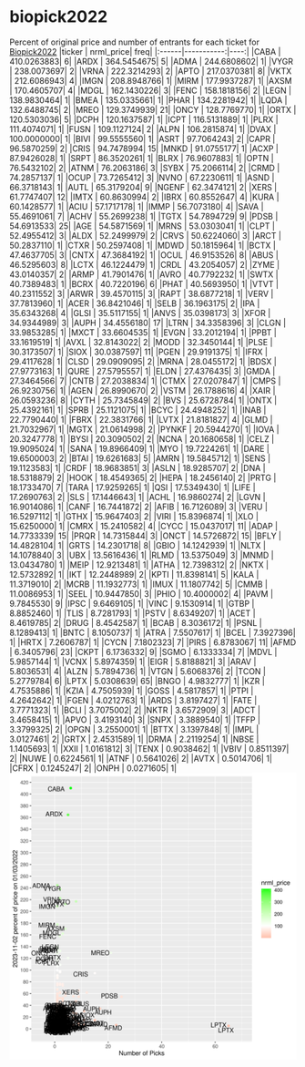 # biopick2022
Percent of original price and number of entrants for each ticket for [Biopick2022](https://twitter.com/hashtag/Biopick2022)
|ticker |  nrml_price| freq|
|:------|-----------:|----:|
|CABA   | 410.0263883|    6|
|ARDX   | 364.5454675|    5|
|ADMA   | 244.6808602|    1|
|VYGR   | 238.0073697|    2|
|VRNA   | 222.3214293|    2|
|APTO   | 217.0370381|    8|
|VKTX   | 212.6086943|    4|
|IMGN   | 208.8948766|    1|
|MIRM   | 177.9937287|    1|
|AXSM   | 170.4605707|    4|
|MDGL   | 162.1430226|    3|
|FENC   | 158.1818156|    2|
|LEGN   | 138.9830464|    1|
|BMEA   | 135.0335661|    1|
|PHAR   | 134.2281942|    1|
|LQDA   | 132.6488745|    2|
|MREO   | 129.3749939|   21|
|ONCY   | 128.7769770|    1|
|ORTX   | 120.5303036|    5|
|DCPH   | 120.1637587|    1|
|ICPT   | 116.5131889|    1|
|PLRX   | 111.4074071|    1|
|FUSN   | 109.1127124|    2|
|ALPN   | 106.2815874|    1|
|DVAX   | 100.0000000|    1|
|BIVI   |  99.5555560|    1|
|ASRT   |  97.7064243|    2|
|CAPR   |  96.5870259|    2|
|CRIS   |  94.7478994|   15|
|MNKD   |  91.0755177|    1|
|ACXP   |  87.9426028|    1|
|SRPT   |  86.3520261|    1|
|BLRX   |  76.9607883|    1|
|OPTN   |  76.5432102|    2|
|ATNM   |  76.2063186|    3|
|SYBX   |  75.2066114|    2|
|CRMD   |  74.2857137|    1|
|OCUP   |  73.7265412|    3|
|NVNO   |  67.2230611|    1|
|ASND   |  66.3718143|    1|
|AUTL   |  65.3179204|    9|
|NGENF  |  62.3474121|    2|
|XERS   |  61.7747407|   12|
|IMTX   |  60.8630994|    2|
|IBRX   |  60.8552647|    4|
|KURA   |  60.1428577|    1|
|ACIU   |  57.1717178|    1|
|IMMP   |  56.7073180|    4|
|SAVA   |  55.4691061|    7|
|ACHV   |  55.2699238|    1|
|TGTX   |  54.7894729|    9|
|PDSB   |  54.6913533|   25|
|AGE    |  54.5871569|    1|
|MRNS   |  53.0303041|    1|
|CLPT   |  52.4955412|    3|
|ALDX   |  52.2499979|    2|
|CRVS   |  50.6224060|    3|
|ARCT   |  50.2837110|    1|
|CTXR   |  50.2597408|    1|
|MDWD   |  50.1815964|    1|
|BCTX   |  47.4637705|    3|
|CNTX   |  47.3684192|    1|
|OCUL   |  46.9153526|    8|
|ABUS   |  46.5295603|    8|
|LCTX   |  46.1224479|    1|
|CRDL   |  43.2054057|    2|
|ZYME   |  43.0140357|    2|
|ARMP   |  41.7901476|    1|
|AVRO   |  40.7792232|    1|
|SWTX   |  40.7389483|    1|
|BCRX   |  40.7220196|    6|
|PHAT   |  40.5693950|    1|
|VTVT   |  40.2311552|    3|
|ARWR   |  39.4570115|    3|
|RAPT   |  38.6877218|    1|
|VERV   |  37.7813960|    1|
|ACER   |  36.8421046|    1|
|SELB   |  36.1963175|    2|
|IPA    |  35.6343268|    4|
|GLSI   |  35.5117155|    1|
|ANVS   |  35.0398173|    3|
|XFOR   |  34.9344989|    3|
|AUPH   |  34.4556180|   17|
|LTRN   |  34.3358396|    3|
|CLGN   |  33.9853285|    1|
|MXCT   |  33.6604535|    1|
|EVGN   |  33.2012194|    1|
|PPBT   |  33.1619519|    1|
|AVXL   |  32.8143022|    2|
|MODD   |  32.3450144|    1|
|PLSE   |  30.3173507|    1|
|SIOX   |  30.0387597|   11|
|PGEN   |  29.9191375|    1|
|IFRX   |  29.4117628|    1|
|CLSD   |  29.0909095|    2|
|MRNA   |  28.0455172|    1|
|BDSX   |  27.9773163|    1|
|QURE   |  27.5795557|    1|
|ELDN   |  27.4376435|    3|
|GMDA   |  27.3464566|    7|
|CNTB   |  27.2038834|    1|
|CTMX   |  27.0207847|    1|
|CMPS   |  26.9230756|    1|
|AGEN   |  26.8990670|    2|
|VSTM   |  26.1788616|    4|
|XAIR   |  26.0593236|    8|
|CYTH   |  25.7345849|    2|
|BVS    |  25.6728784|    1|
|ONTX   |  25.4392161|    1|
|SPRB   |  25.1121075|    1|
|BCYC   |  24.4948252|    1|
|INAB   |  22.7790440|    1|
|FBRX   |  22.3831766|    1|
|LVTX   |  21.8181827|    4|
|GLMD   |  21.7032967|    1|
|MGTX   |  21.0614998|    2|
|PYNKF  |  20.5944270|    1|
|IOVA   |  20.3247778|    1|
|BYSI   |  20.3090502|    2|
|NCNA   |  20.1680658|    1|
|CELZ   |  19.9095024|    1|
|SANA   |  19.8966409|    1|
|MYO    |  19.7224261|    1|
|DARE   |  19.6500003|    2|
|BTAI   |  19.6261683|    5|
|AMRN   |  19.5845712|    1|
|SENS   |  19.1123583|    1|
|CRDF   |  18.9683851|    3|
|ASLN   |  18.9285707|    2|
|DNA    |  18.5318879|    2|
|HOOK   |  18.4549365|    2|
|HEPA   |  18.2456140|    2|
|PRTG   |  18.1733470|    7|
|TARA   |  17.9259265|    1|
|QSI    |  17.5349430|    1|
|LIFE   |  17.2690763|    2|
|SLS    |  17.1446643|    1|
|ACHL   |  16.9860274|    2|
|LGVN   |  16.9014086|    1|
|CANF   |  16.7441872|    2|
|AFIB   |  16.7126089|    3|
|VERU   |  16.5297112|    1|
|GTHX   |  15.9647403|    2|
|VIRI   |  15.8396874|    1|
|XLO    |  15.6250000|    1|
|CMRX   |  15.2410582|    4|
|CYCC   |  15.0437017|   11|
|ADAP   |  14.7733339|   15|
|PRQR   |  14.7315844|    3|
|ONCT   |  14.5726872|   15|
|BFLY   |  14.4828104|    1|
|GRTS   |  14.2301718|    8|
|GBIO   |  14.1242939|    1|
|NLTX   |  14.1078840|    3|
|UBX    |  13.5616436|    1|
|RLMD   |  13.5375049|    3|
|MNMD   |  13.0434780|    1|
|MEIP   |  12.9213481|    1|
|ATHA   |  12.7398312|    2|
|NKTX   |  12.5732892|    1|
|IKT    |  12.2448989|    2|
|KPTI   |  11.8398141|    5|
|KALA   |  11.3719010|    2|
|MCRB   |  11.1932773|    1|
|IMUX   |  11.1807742|    5|
|CMMB   |  11.0086953|    1|
|SEEL   |  10.9447850|    3|
|PHIO   |  10.4000002|    4|
|PAVM   |   9.7845530|    9|
|IPSC   |   9.6469105|    1|
|VINC   |   9.1530914|    1|
|GTBP   |   8.8852460|    1|
|TLIS   |   8.7281793|    1|
|PSTV   |   8.6349207|    1|
|ACET   |   8.4619785|    2|
|DRUG   |   8.4542587|    1|
|BCAB   |   8.3036172|    1|
|PSNL   |   8.1289413|    1|
|BNTC   |   8.1050737|    1|
|ATRA   |   7.5507617|    1|
|BCEL   |   7.3927396|    1|
|HRTX   |   7.2606787|    1|
|CYCN   |   7.1802323|    7|
|PIRS   |   6.8783067|   11|
|AFMD   |   6.3405796|   23|
|CKPT   |   6.1736332|    9|
|SGMO   |   6.1333334|    7|
|MDVL   |   5.9857144|    1|
|VCNX   |   5.8974359|    1|
|EIGR   |   5.8188821|    3|
|ARAV   |   5.8036531|    4|
|ALZN   |   5.7894736|    1|
|VTGN   |   5.6068376|    2|
|TCON   |   5.2779784|    6|
|LPTX   |   5.0308639|   65|
|BNGO   |   4.9832777|    1|
|KZR    |   4.7535886|    1|
|KZIA   |   4.7505939|    1|
|GOSS   |   4.5817857|    1|
|PTPI   |   4.2642642|    1|
|FGEN   |   4.0212763|    1|
|ARDS   |   3.8197427|    1|
|FATE   |   3.7771323|    1|
|BCLI   |   3.7075002|    2|
|NKTR   |   3.6572909|    3|
|ADCT   |   3.4658415|    1|
|APVO   |   3.4193140|    3|
|SNPX   |   3.3889540|    1|
|TFFP   |   3.3799325|    2|
|OPGN   |   3.2550001|    1|
|BTTX   |   3.1397848|    1|
|IMPL   |   3.0127461|    2|
|GRTX   |   2.4531589|    1|
|DRMA   |   2.2119254|    1|
|NBSE   |   1.1405693|    1|
|XXII   |   1.0161812|    3|
|TENX   |   0.9038462|    1|
|VBIV   |   0.8511397|    2|
|NUWE   |   0.6224561|    1|
|ATNF   |   0.5641026|    2|
|AVTX   |   0.5014706|    1|
|CFRX   |   0.1245247|    2|
|ONPH   |   0.0271605|    1|
![retvspicks](biopicks.png?raw=true)
